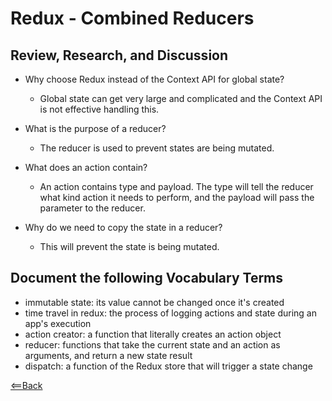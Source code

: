 # Redux - Combined Reducers

## Review, Research, and Discussion

- Why choose Redux instead of the Context API for global state?

  - Global state can get very large and complicated and the Context API is not effective handling this.

- What is the purpose of a reducer?

  - The reducer is used to prevent states are being mutated.

- What does an action contain?

  - An action contains type and payload. The type will tell the reducer what kind action it needs to perform, and the payload will pass the parameter to the reducer.

- Why do we need to copy the state in a reducer?

  - This will prevent the state is being mutated.

## Document the following Vocabulary Terms

- immutable state: its value cannot be changed once it's created
- time travel in redux: the process of logging actions and state during an app's execution
- action creator: a function that literally creates an action object
- reducer: functions that take the current state and an action as arguments, and return a new state result
- dispatch: a function of the Redux store that will trigger a state change

[<==Back](README.md)
